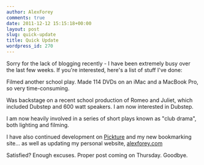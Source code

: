 ```yaml
---
author: AlexForey
comments: true
date: 2011-12-12 15:15:18+00:00
layout: post
slug: quick-update
title: Quick Update
wordpress_id: 270
---
```


Sorry for the lack of blogging recently - I have been extremely busy over the last few weeks. If you're interested, here's a list of stuff I've done:

Filmed another school play. Made 114 DVDs on an iMac and a MacBook Pro, so very time-consuming.

Was backstage on a recent school production of Romeo and Juliet, which included Dubstep and 600 watt speakers. I am now interested in Dubstep. 

I am now heavily involved in a series of short plays known as "club drama", both lighting and filming.

I have also continued development on [Pickture](http://pickture.me) and my new bookmarking site... as well as updating my personal website, [alexforey.com](http://alexforey.com)

Satisfied? Enough excuses. Proper post coming on Thursday. Goodbye.
